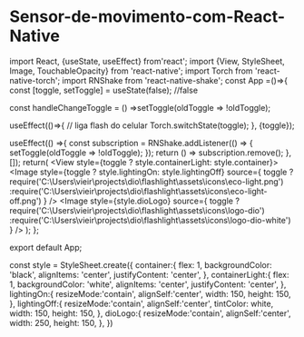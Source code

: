 # Sensor-de-movimento-com-React-Native

import React, {useState, useEffect} from'react';
import {View, StyleSheet, Image, TouchableOpacity} from 'react-native';
import Torch from 'react-native-torch';
import RNShake from 'react-native-shake';
const App =()=>{
  const [toggle, setToggle] = useState(false); //false

  const handleChangeToggle = () =>setToggle(oldToggle => !oldToggle);

  useEffect(()=>{
    // liga flash do celular
    Torch.switchState(toggle);
  }, {toggle});

  useEffect(() =>{
    const subscription = RNShake.addListener(() => {
      setToggle(oldToggle => !oldToggle);
  }); 
  return () => subscription.remove();
}, []);
  return(
  <View style={toggle ? style.containerLight: style.container}> 
    <TouchableOpacity onPress={handleChangeToggle}>
      <Image
        style={toggle ? style.lightingOn: style.lightingOff} 
        source={
          toggle
            ?require('C:\Users\vieir\projects\dio\flashlight\assets\icons\eco-light.png')
            :require('C:\Users\vieir\projects\dio\flashlight\assets\icons\eco-light-off.png')
        }
      />
      <Image
        style={style.dioLogo} 
        source={
          toggle
            ?require('C:\Users\vieir\projects\dio\flashlight\assets\icons\logo-dio')
            :require('C:\Users\vieir\projects\dio\flashlight\assets\icons\logo-dio-white')
          }
        />
      </TouchableOpacity> 
    </View>
  );
};

export default App;

const style = StyleSheet.create({
  container:{
    flex: 1,
    backgroundColor: 'black',
    alignItems: 'center',
    justifyContent: 'center',
  },
  containerLight:{
    flex: 1,
    backgroundColor: 'white',
    alignItems: 'center',
    justifyContent: 'center',
  },
  lightingOn:{
    resizeMode:'contain',
    alignSelf:'center',
    width: 150,
    height: 150,
  },
  lightingOff:{
    resizeMode:'contain',
    alignSelf:'center',
    tintColor: white,
    width: 150,
    height: 150,
  },
  dioLogo:{
    resizeMode:'contain',
    alignSelf:'center',
    width: 250,
    height: 150,
  },
})
